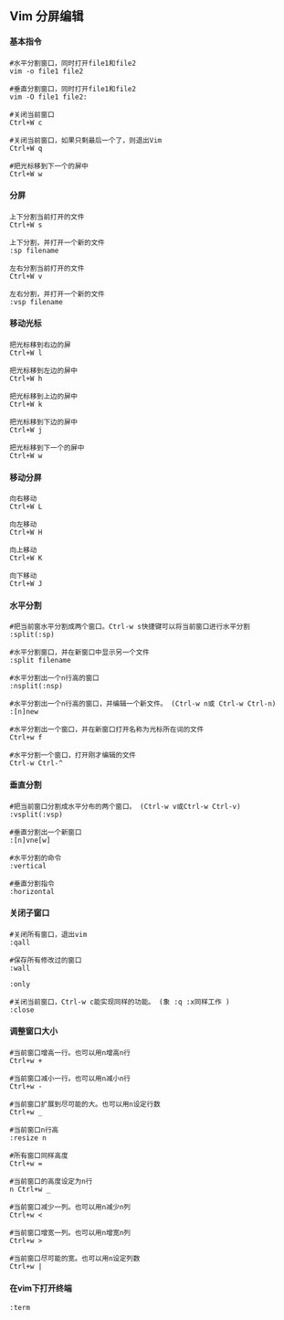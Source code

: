 ## Vim 分屏编辑
#### 基本指令
```shell 
#水平分割窗口，同时打开file1和file2
vim -o file1 file2

#垂直分割窗口，同时打开file1和file2
vim -O file1 file2:

#关闭当前窗口
Ctrl+W c

#关闭当前窗口，如果只剩最后一个了，则退出Vim
Ctrl+W q

#把光标移到下一个的屏中
Ctrl+W w
```

#### 分屏
```shell
上下分割当前打开的文件
Ctrl+W s

上下分割，并打开一个新的文件
:sp filename

左右分割当前打开的文件
Ctrl+W v

左右分割，并打开一个新的文件
:vsp filename
```

#### 移动光标
```shell
把光标移到右边的屏
Ctrl+W l

把光标移到左边的屏中
Ctrl+W h

把光标移到上边的屏中
Ctrl+W k

把光标移到下边的屏中
Ctrl+W j

把光标移到下一个的屏中
Ctrl+W w
```

#### 移动分屏
```shell
向右移动
Ctrl+W L

向左移动
Ctrl+W H

向上移动
Ctrl+W K

向下移动
Ctrl+W J
```

#### 水平分割 
```shell    
#把当前窗水平分割成两个窗口。Ctrl-w s快捷键可以将当前窗口进行水平分割
:split(:sp)  

#水平分割窗口，并在新窗口中显示另一个文件
:split filename  

#水平分割出一个n行高的窗口
:nsplit(:nsp)  

#水平分割出一个n行高的窗口，并编辑一个新文件。 (Ctrl-w n或 Ctrl-w Ctrl-n)
:[n]new  

#水平分割出一个窗口，并在新窗口打开名称为光标所在词的文件 
Ctrl+w f 

#水平分割一个窗口，打开刚才编辑的文件
Ctrl-w Ctrl-^
```

#### 垂直分割
```shell
#把当前窗口分割成水平分布的两个窗口。 (Ctrl-w v或Ctrl-w Ctrl-v)
:vsplit(:vsp)  

#垂直分割出一个新窗口
:[n]vne[w]  

#水平分割的命令 
:vertical

#垂直分割指令
:horizontal
```

#### 关闭子窗口
```shell
#关闭所有窗口，退出vim
:qall  

#保存所有修改过的窗口
:wall

:only  

#关闭当前窗口，Ctrl-w c能实现同样的功能。 (象 :q :x同样工作 )
:close  
```

#### 调整窗口大小
```shell
#当前窗口增高一行。也可以用n增高n行
Ctrl+w + 

#当前窗口减小一行。也可以用n减小n行
Ctrl+w - 

#当前窗口扩展到尽可能的大。也可以用n设定行数
Ctrl+w _ 

#当前窗口n行高
:resize n 

#所有窗口同样高度
Ctrl+w =  

#当前窗口的高度设定为n行
n Ctrl+w _  

#当前窗口减少一列。也可以用n减少n列
Ctrl+w < 

#当前窗口增宽一列。也可以用n增宽n列
Ctrl+w > 

#当前窗口尽可能的宽。也可以用n设定列数
Ctrl+w | 
```

#### 在vim下打开终端
```shell
:term
```

